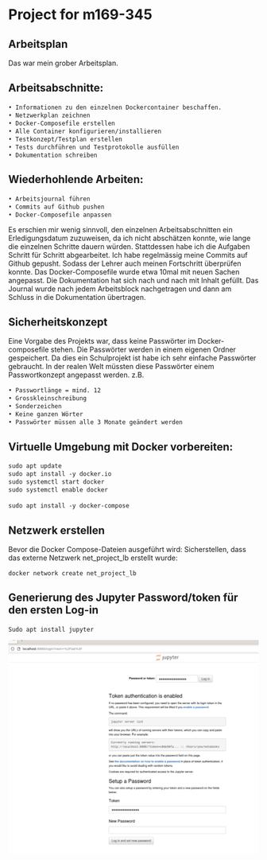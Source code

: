 # Project for m169-345

## Arbeitsplan
Das war mein grober Arbeitsplan.

## Arbeitsabschnitte:
	• Informationen zu den einzelnen Dockercontainer beschaffen.
	• Netzwerkplan zeichnen
	• Docker-Composefile erstellen
	• Alle Container konfigurieren/installieren
	• Testkonzept/Testplan erstellen
	• Tests durchführen und Testprotokolle ausfüllen
	• Dokumentation schreiben

## Wiederhohlende Arbeiten:
	• Arbeitsjournal führen
	• Commits auf Github pushen
	• Docker-Composefile anpassen

Es erschien mir wenig sinnvoll, den einzelnen Arbeitsabschnitten ein Erledigungsdatum zuzuweisen, da ich nicht abschätzen konnte, wie lange die einzelnen Schritte dauern würden. Stattdessen habe ich die Aufgaben Schritt für Schritt abgearbeitet.
Ich habe regelmässig meine Commits auf Github gepusht. Sodass der Lehrer auch meinen Fortschritt überprüfen konnte. Das Docker-Composefile wurde etwa 10mal mit neuen Sachen angepasst. Die Dokumentation hat sich nach und nach mit Inhalt gefüllt. Das Journal wurde nach jedem Arbeitsblock nachgetragen und dann am Schluss in die Dokumentation übertragen.

## Sicherheitskonzept
Eine Vorgabe des Projekts war, dass keine Passwörter im Docker-composefile stehen. Die Passwörter werden in einem eigenen Ordner gespeichert. Da dies ein Schulprojekt ist habe ich sehr einfache Passwörter gebraucht. In der realen Welt müssten diese Passwörter einem Passwortkonzept angepasst werden.
z.B.<br>

	• Passwortlänge = mind. 12
	• Grosskleinschreibung
	• Sonderzeichen
	• Keine ganzen Wörter
	• Passwörter müssen alle 3 Monate geändert werden


## Virtuelle Umgebung mit Docker vorbereiten:

	sudo apt update
	sudo apt install -y docker.io
	sudo systemctl start docker
	sudo systemctl enable docker

	sudo apt install -y docker-compose

## Netzwerk erstellen
Bevor die Docker Compose-Dateien ausgeführt wird: Sicherstellen, dass das externe Netzwerk net_project_lb erstellt wurde:

	docker network create net_project_lb

## Generierung des Jupyter Password/token für den ersten Log-in

	Sudo apt install jupyter



![](/pictures/jupyter%20landing%20page.png "Image")